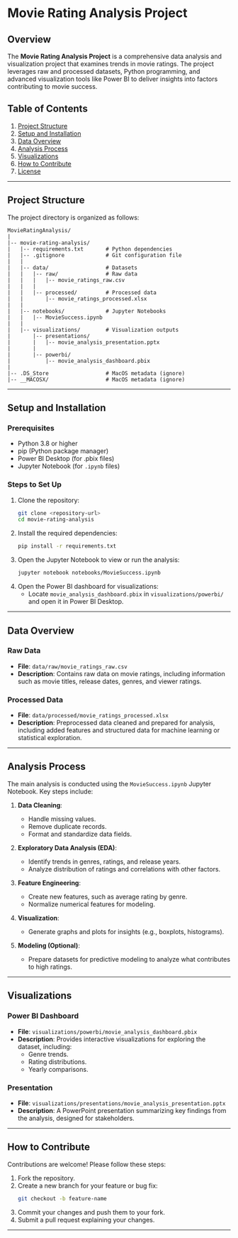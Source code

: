 # Movie Rating Analysis Project

## Overview
The **Movie Rating Analysis Project** is a comprehensive data analysis and visualization project that examines trends in movie ratings. The project leverages raw and processed datasets, Python programming, and advanced visualization tools like Power BI to deliver insights into factors contributing to movie success.

## Table of Contents
1. [Project Structure](#project-structure)
2. [Setup and Installation](#setup-and-installation)
3. [Data Overview](#data-overview)
4. [Analysis Process](#analysis-process)
5. [Visualizations](#visualizations)
6. [How to Contribute](#how-to-contribute)
7. [License](#license)

---

## Project Structure
The project directory is organized as follows:

```
MovieRatingAnalysis/
|
|-- movie-rating-analysis/
|   |-- requirements.txt       # Python dependencies
|   |-- .gitignore             # Git configuration file
|   |
|   |-- data/                  # Datasets
|   |   |-- raw/               # Raw data
|   |   |   |-- movie_ratings_raw.csv
|   |   |
|   |   |-- processed/         # Processed data
|   |       |-- movie_ratings_processed.xlsx
|   |
|   |-- notebooks/             # Jupyter Notebooks
|   |   |-- MovieSuccess.ipynb
|   |
|   |-- visualizations/        # Visualization outputs
|       |-- presentations/
|       |   |-- movie_analysis_presentation.pptx
|       |
|       |-- powerbi/
|           |-- movie_analysis_dashboard.pbix
|
|-- .DS_Store                  # MacOS metadata (ignore)
|-- __MACOSX/                  # MacOS metadata (ignore)
```

---

## Setup and Installation

### Prerequisites
- Python 3.8 or higher
- pip (Python package manager)
- Power BI Desktop (for .pbix files)
- Jupyter Notebook (for `.ipynb` files)

### Steps to Set Up
1. Clone the repository:
   ```bash
   git clone <repository-url>
   cd movie-rating-analysis
   ```
2. Install the required dependencies:
   ```bash
   pip install -r requirements.txt
   ```
3. Open the Jupyter Notebook to view or run the analysis:
   ```bash
   jupyter notebook notebooks/MovieSuccess.ipynb
   ```
4. Open the Power BI dashboard for visualizations:
   - Locate `movie_analysis_dashboard.pbix` in `visualizations/powerbi/` and open it in Power BI Desktop.

---

## Data Overview

### Raw Data
- **File**: `data/raw/movie_ratings_raw.csv`
- **Description**: Contains raw data on movie ratings, including information such as movie titles, release dates, genres, and viewer ratings.

### Processed Data
- **File**: `data/processed/movie_ratings_processed.xlsx`
- **Description**: Preprocessed data cleaned and prepared for analysis, including added features and structured data for machine learning or statistical exploration.

---

## Analysis Process

The main analysis is conducted using the `MovieSuccess.ipynb` Jupyter Notebook. Key steps include:

1. **Data Cleaning**:
   - Handle missing values.
   - Remove duplicate records.
   - Format and standardize data fields.

2. **Exploratory Data Analysis (EDA)**:
   - Identify trends in genres, ratings, and release years.
   - Analyze distribution of ratings and correlations with other factors.

3. **Feature Engineering**:
   - Create new features, such as average rating by genre.
   - Normalize numerical features for modeling.

4. **Visualization**:
   - Generate graphs and plots for insights (e.g., boxplots, histograms).

5. **Modeling (Optional)**:
   - Prepare datasets for predictive modeling to analyze what contributes to high ratings.

---

## Visualizations

### Power BI Dashboard
- **File**: `visualizations/powerbi/movie_analysis_dashboard.pbix`
- **Description**: Provides interactive visualizations for exploring the dataset, including:
  - Genre trends.
  - Rating distributions.
  - Yearly comparisons.

### Presentation
- **File**: `visualizations/presentations/movie_analysis_presentation.pptx`
- **Description**: A PowerPoint presentation summarizing key findings from the analysis, designed for stakeholders.

---

## How to Contribute

Contributions are welcome! Please follow these steps:
1. Fork the repository.
2. Create a new branch for your feature or bug fix:
   ```bash
   git checkout -b feature-name
   ```
3. Commit your changes and push them to your fork.
4. Submit a pull request explaining your changes.

---


